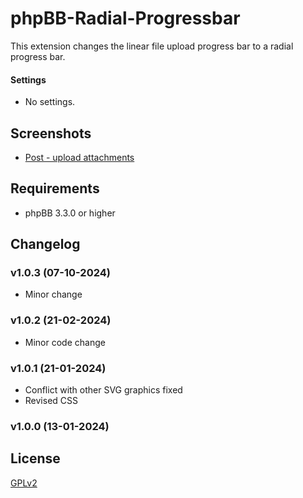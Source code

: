 # phpBB-Radial-Progressbar
This extension changes the linear file upload progress bar to a radial progress bar.

#### Settings
- No settings. 

## Screenshots
- [Post - upload attachments](https://raw.githubusercontent.com/IMC-GER/images/main/screenshots/radialprogbar/div-phpBB-radial.png)

## Requirements
- phpBB 3.3.0 or higher

## Changelog

### v1.0.3 (07-10-2024)
- Minor change

### v1.0.2 (21-02-2024)
- Minor code change

### v1.0.1 (21-01-2024)
- Conflict with other SVG graphics fixed
- Revised CSS

### v1.0.0 (13-01-2024)

## License
[GPLv2](https://www.gnu.org/licenses/old-licenses/gpl-2.0.en.html)

